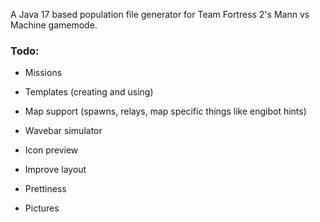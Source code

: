A Java 17 based population file generator for Team Fortress 2's Mann vs Machine gamemode.


### Todo:

- Missions

- Templates (creating and using)

- Map support (spawns, relays, map specific things like engibot hints)

- Wavebar simulator

- Icon preview

- Improve layout

- Prettiness

- Pictures
